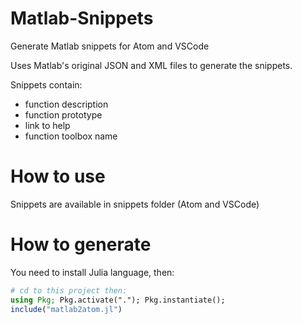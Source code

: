 # Matlab-Snippets
Generate Matlab snippets for Atom and VSCode

Uses Matlab's original JSON and XML files to generate the snippets.

Snippets contain:
  - function description
  - function prototype
  - link to help
  - function toolbox name

# How to use
Snippets are available in snippets folder (Atom and VSCode)

# How to generate
You need to install Julia language, then:
```julia
# cd to this project then:
using Pkg; Pkg.activate("."); Pkg.instantiate();
include("matlab2atom.jl")
```
